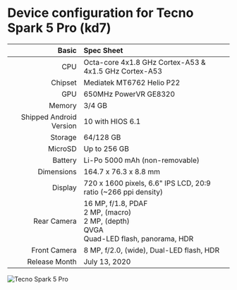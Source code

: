 Device configuration for Tecno Spark 5 Pro (kd7)
================================================================

Basic   | Spec Sheet
-------:|:-------------------------
CPU     | Octa-core 4x1.8 GHz Cortex-A53 & 4x1.5 GHz Cortex-A53
Chipset | Mediatek MT6762 Helio P22
GPU     | 650MHz PowerVR GE8320
Memory  | 3/4 GB
Shipped Android Version | 10 with HIOS 6.1
Storage | 64/128 GB
MicroSD | Up to 256 GB
Battery | Li-Po 5000 mAh (non-removable)
Dimensions | 164.7 x 76.3 x 8.8 mm  |
Display | 720 x 1600 pixels, 6.6" IPS LCD, 20:9 ratio (~266 ppi density)
Rear Camera  | 16 MP, f/1.8, PDAF<br />2 MP, (macro)<br />2 MP, (depth)<br /> QVGA<br />Quad-LED flash, panorama, HDR
Front Camera | 8 MP, f/2.0, (wide), Dual-LED flash, HDR
Release Month |  July 13, 2020
 
![Tecno Spark 5 Pro](https://fdn2.gsmarena.com/vv/bigpic/tecno-spark-5.jpg "Tecno Spark 5 Pro")
